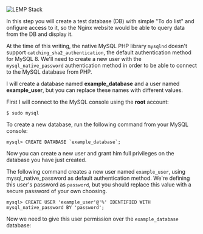 ![LEMP Stack](https://github.com/silviob99/Project-2-Linux-Administration-NginX-MySQL-PHP-LEMP/assets/107585020/1007a286-9792-4071-8270-9df204f8afec)

In this step you will create a test database (DB) with simple "To do list" and onfigure access to it, so the Nginx website would be able to query data from the DB and display it.  

At the time of this writing, the native MySQL PHP library ```mysqlnd``` doesn't support ```catching_sha2_authentication```, the default authentication method for MySQL 8. We'll need to create a new user with the ```mysql_native_password``` authentication method in order to be able to connect to the MySQL database from PHP.  

I will create a database named **example_database** and a user named **example_user**, but you can replace these names with different values.  

First I will connect to the MySQL console using the **root** account:  

```
$ sudo mysql
```

To create a new database, run the following command from your MySQL console:  

```
mysql> CREATE DATABASE `example_database`;
```

Now you can create a new user and grant him full privileges on the database you have just created.  

The following command creates a new user named ```example_user```, using mysql_native_password as default authentication method. We're defining this user's password as ```password```, but you should replace this value with a secure password of your own choosing.  

```
mysql> CREATE USER 'example_user'@'%' IDENTIFIED WITH mysql_native_password BY 'password';

```
Now we need to give this user permission over the ```example_database``` database:    





